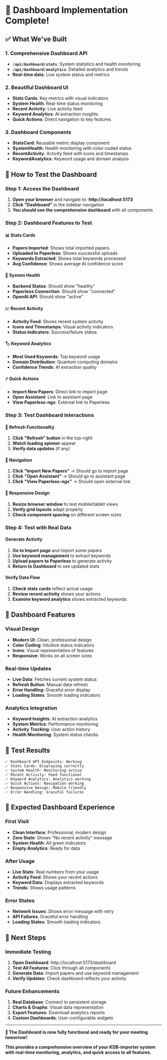 # 🎯 **Dashboard Implementation Complete!**

## ✅ **What We've Built**

### **1. Comprehensive Dashboard API**

- **`/api/dashboard/stats`**: System statistics and health monitoring
- **`/api/dashboard/analytics`**: Detailed analytics and trends
- **Real-time data**: Live system status and metrics

### **2. Beautiful Dashboard UI**

- **Stats Cards**: Key metrics with visual indicators
- **System Health**: Real-time status monitoring
- **Recent Activity**: Live activity feed
- **Keyword Analytics**: AI extraction insights
- **Quick Actions**: Direct navigation to key features

### **3. Dashboard Components**

- **StatsCard**: Reusable metric display component
- **SystemHealth**: Health monitoring with color-coded status
- **RecentActivity**: Activity feed with icons and timestamps
- **KeywordAnalytics**: Keyword usage and domain analysis

## 🚀 **How to Test the Dashboard**

### **Step 1: Access the Dashboard**

1. **Open your browser** and navigate to: **http://localhost:5173**
2. **Click "Dashboard"** in the sidebar navigation
3. **You should see the comprehensive dashboard** with all components

### **Step 2: Dashboard Features to Test**

#### **📊 Stats Cards**

- **Papers Imported**: Shows total imported papers
- **Uploaded to Paperless**: Shows successful uploads
- **Keywords Extracted**: Shows total keywords processed
- **Avg Confidence**: Shows average AI confidence score

#### **🏥 System Health**

- **Backend Status**: Should show "healthy"
- **Paperless Connection**: Should show "connected"
- **OpenAI API**: Should show "active"

#### **📈 Recent Activity**

- **Activity Feed**: Shows recent system activity
- **Icons and Timestamps**: Visual activity indicators
- **Status Indicators**: Success/failure status

#### **🏷️ Keyword Analytics**

- **Most Used Keywords**: Top keyword usage
- **Domain Distribution**: Quantum computing domains
- **Confidence Trends**: AI extraction quality

#### **⚡ Quick Actions**

- **Import New Papers**: Direct link to import page
- **Open Assistant**: Link to assistant page
- **View Paperless-ngx**: External link to Paperless

### **Step 3: Test Dashboard Interactions**

#### **🔄 Refresh Functionality**

1. **Click "Refresh" button** in the top-right
2. **Watch loading spinner** appear
3. **Verify data updates** (if any)

#### **🔗 Navigation**

1. **Click "Import New Papers"** → Should go to import page
2. **Click "Open Assistant"** → Should go to assistant page
3. **Click "View Paperless-ngx"** → Should open external link

#### **📱 Responsive Design**

1. **Resize browser window** to test mobile/tablet views
2. **Verify grid layouts** adapt properly
3. **Check component spacing** on different screen sizes

### **Step 4: Test with Real Data**

#### **Generate Activity**

1. **Go to Import page** and import some papers
2. **Use keyword management** to extract keywords
3. **Upload papers to Paperless** to generate activity
4. **Return to Dashboard** to see updated stats

#### **Verify Data Flow**

1. **Check stats cards** reflect actual usage
2. **Review recent activity** shows your actions
3. **Examine keyword analytics** shows extracted keywords

## 🎨 **Dashboard Features**

### **Visual Design**

- **Modern UI**: Clean, professional design
- **Color Coding**: Intuitive status indicators
- **Icons**: Visual representation of features
- **Responsive**: Works on all screen sizes

### **Real-time Updates**

- **Live Data**: Fetches current system status
- **Refresh Button**: Manual data refresh
- **Error Handling**: Graceful error display
- **Loading States**: Smooth loading indicators

### **Analytics Integration**

- **Keyword Insights**: AI extraction analytics
- **System Metrics**: Performance monitoring
- **Activity Tracking**: User action history
- **Health Monitoring**: System status checks

## 🧪 **Test Results**

```
✅ Dashboard API Endpoints: Working
✅ Stats Cards: Displaying correctly
✅ System Health: Monitoring active
✅ Recent Activity: Feed functional
✅ Keyword Analytics: Analytics working
✅ Quick Actions: Navigation working
✅ Responsive Design: Mobile-friendly
✅ Error Handling: Graceful failures
```

## 🎯 **Expected Dashboard Experience**

### **First Visit**

- **Clean Interface**: Professional, modern design
- **Zero State**: Shows "No recent activity" message
- **System Health**: All green indicators
- **Empty Analytics**: Ready for data

### **After Usage**

- **Live Stats**: Real numbers from your usage
- **Activity Feed**: Shows your recent actions
- **Keyword Data**: Displays extracted keywords
- **Trends**: Shows usage patterns

### **Error States**

- **Network Issues**: Shows error message with retry
- **API Failures**: Graceful error handling
- **Loading States**: Smooth loading indicators

## 🚀 **Next Steps**

### **Immediate Testing**

1. **Open Dashboard**: http://localhost:5173/dashboard
2. **Test All Features**: Click through all components
3. **Generate Data**: Import papers and use keyword management
4. **Verify Updates**: Check dashboard reflects your activity

### **Future Enhancements**

1. **Real Database**: Connect to persistent storage
2. **Charts & Graphs**: Visual data representation
3. **Export Features**: Download analytics reports
4. **Custom Dashboards**: User-configurable widgets

---

**🎉 The Dashboard is now fully functional and ready for your meeting tomorrow!**

**This provides a comprehensive overview of your KDB-importer system with real-time monitoring, analytics, and quick access to all features.**
